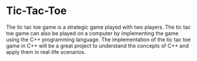# Tic-Tac-Toe
The tic tac toe game is a strategic game played with two players. The tic tac toe game can also be played on a computer by implementing the game using the C++ programming language. The implementation of the tic tac toe game in C++ will be a great project to understand the concepts of C++ and apply them in real-life scenarios.
